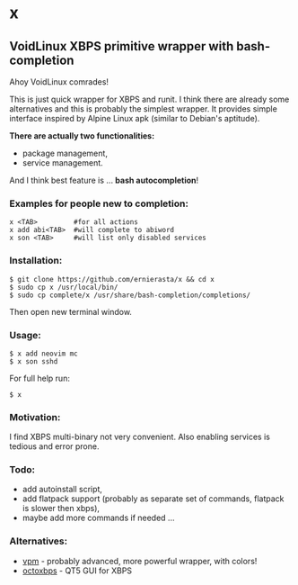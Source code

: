 # x

## VoidLinux XBPS primitive wrapper with bash-completion

Ahoy VoidLinux comrades!

This is just quick wrapper for XBPS and runit. I think there are already some alternatives and this is probably the simplest wrapper. It provides simple interface inspired by Alpine Linux apk (similar to Debian's aptitude).

**There are actually two functionalities:**

- package management,
- service management.

And I think best feature is ... **bash autocompletion**!

### Examples for people new to completion:

```shell
x <TAB>         #for all actions
x add abi<TAB>  #will complete to abiword
x son <TAB>     #will list only disabled services
```

### Installation:

```shell
$ git clone https://github.com/ernierasta/x && cd x
$ sudo cp x /usr/local/bin/
$ sudo cp complete/x /usr/share/bash-completion/completions/
```
Then open new terminal window.

### Usage:

```shell
$ x add neovim mc
$ x son sshd
```

For full help run:
```shell
$ x
```

### Motivation:

I find XBPS multi-binary not very convenient. Also enabling services is tedious and error prone.

### Todo:

- add autoinstall script,
- add flatpack support (probably as separate set of commands, flatpack is slower then xbps),
- maybe add more commands if needed ...

### Alternatives:

- [vpm](https://github.com/netzve@surweigerer/vpm) - probably advanced, more powerful wrapper, with colors!
- [octoxbps](https://github.com/aarnt/octoxbps) - QT5 GUI for XBPS
